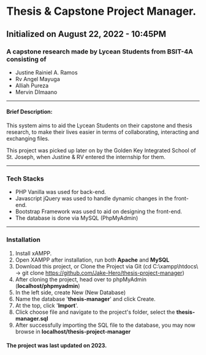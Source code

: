 # Thesis & Capstone Project Manager.

##  Initialized on August 22, 2022 - 10:45PM 

### A capstone research made by Lycean Students from BSIT-4A consisting of

* Justine Rainiel A. Ramos
* Rv Angel Mayuga
* Alliah Pureza
* Mervin DImaano

-----

#### Brief Description:
This system aims to aid the Lycean Students on their capstone and thesis research, to make their lives easier in terms of collaborating, interacting and exchanging files.

This project was picked up later on by the Golden Key Integrated School of St. Joseph, when Justine & RV entered the internship for them.

-----

### Tech Stacks
* PHP Vanilla was used for back-end.
* Javascript jQuery was used to handle dynamic changes in the front-end.
* Bootstrap Framework was used to aid on designing the front-end.
* The database is done via MySQL (PhpMyAdmin)

-----

### Installation

1. Install xAMPP.
2. Open XAMPP after installation, run both **Apache** and **MySQL**
3. Download this project, or Clone the Project via Git (cd C:\xampp\htdocs\ -> git clone https://github.com/Jake-Hero/thesis-project-manager)
4. After cloning the project, head over to phpMyAdmin (**localhost/phpmyadmin**)
5. In the left side, create New (New Database)
6. Name the database '**thesis-manager**' and click Create.
7. At the top, click '**Import**'.
8. Click choose file and navigate to the project's folder, select the **thesis-manager.sql**
9. After successfully importing the SQL file to the database, you may now browse in **localhost/thesis-project-manager**

#### The project was last updated on 2023. 
